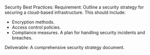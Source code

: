 Security Best Practices:
Requirement: 
Outline a security strategy for securing a cloud-based infrastructure. 
This should include:
- Encryption methods.
- Access control policies.
- Compliance measures.
A plan for handling security incidents and breaches.

Deliverable: A comprehensive security strategy document.